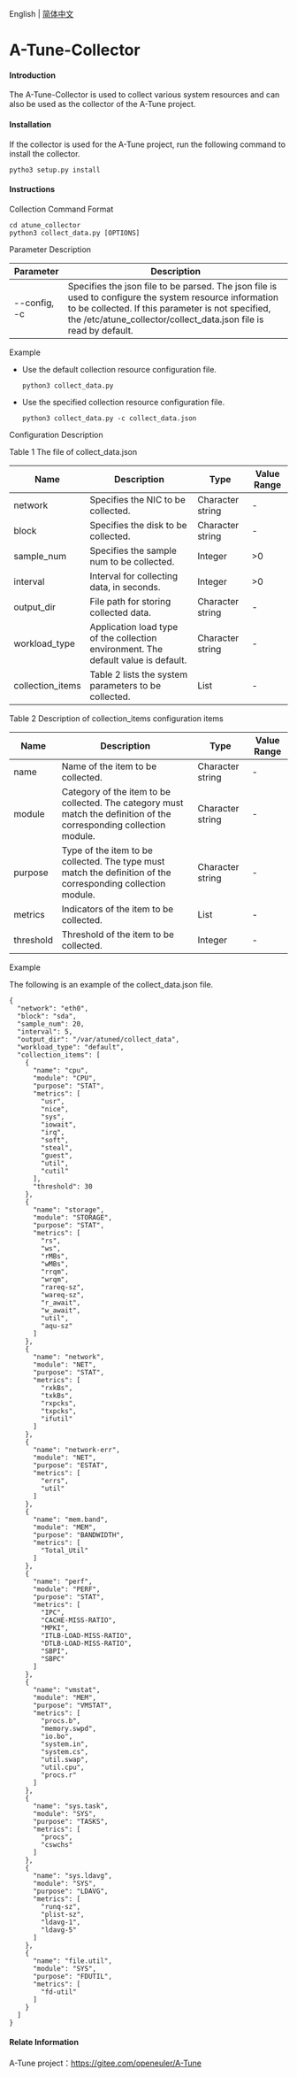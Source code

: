 English | [简体中文](./README.md)
# A-Tune-Collector

#### Introduction
The A-Tune-Collector is used to collect various system resources and can also be used as the collector of the A-Tune project.

#### Installation

If the collector is used for the A-Tune project, run the following command to install the collector.

```
pytho3 setup.py install
```

#### Instructions

Collection Command Format

```
cd atune_collector
python3 collect_data.py [OPTIONS]
```

Parameter Description

| Parameter    | Description                                                  |
| ------------ | ------------------------------------------------------------ |
| --config, -c | Specifies the json file to be parsed. The json file is used to configure the system resource information to be collected. If this parameter is not specified, the /etc/atune_collector/collect_data.json file is read by default. |

Example

- Use the default collection resource configuration file.

  ```
  python3 collect_data.py
  ```

- Use the specified collection resource configuration file.

  ```
  python3 collect_data.py -c collect_data.json
  ```

Configuration Description

Table 1 The file of collect_data.json

| Name             | Description                                                  | Type             | Value Range |
| ---------------- | ------------------------------------------------------------ | ---------------- | ----------- |
| network          | Specifies the NIC to be collected.                           | Character string | -           |
| block            | Specifies the disk to be collected.                          | Character string | -           |
| sample_num       | Specifies the sample num to be collected.                    | Integer          | >0          |
| interval         | Interval for collecting data, in seconds.                    | Integer          | >0          |
| output_dir       | File path for storing collected data.                        | Character string | -           |
| workload_type    | Application load type of the collection environment. The default value is default. | Character string | -           |
| collection_items | Table 2 lists the system parameters to be collected.         | List             | -           |

Table 2 Description of collection_items configuration items

| Name      | Description                                                  | Type             | Value Range |
| --------- | ------------------------------------------------------------ | ---------------- | ----------- |
| name      | Name of the item to be collected.                            | Character string | -           |
| module    | Category of the item to be collected. The category must match the definition of the corresponding collection module. | Character string | -           |
| purpose   | Type of the item to be collected. The type must match the definition of the corresponding collection module. | Character string | -           |
| metrics   | Indicators of the item to be collected.                      | List             | -           |
| threshold | Threshold of the item to be collected.                       | Integer          | -           |

Example

The following is an example of the collect_data.json file.

```
{
  "network": "eth0",
  "block": "sda",
  "sample_num": 20,
  "interval": 5,
  "output_dir": "/var/atuned/collect_data",
  "workload_type": "default",
  "collection_items": [
    {
      "name": "cpu",
      "module": "CPU",
      "purpose": "STAT",
      "metrics": [
        "usr",
        "nice",
        "sys",
        "iowait",
        "irq",
        "soft",
        "steal",
        "guest",
        "util",
        "cutil"
      ],
      "threshold": 30
    },
    {
      "name": "storage",
      "module": "STORAGE",
      "purpose": "STAT",
      "metrics": [
        "rs",
        "ws",
        "rMBs",
        "wMBs",
        "rrqm",
        "wrqm",
        "rareq-sz",
        "wareq-sz",
        "r_await",
        "w_await",
        "util",
        "aqu-sz"
      ]
    },
    {
      "name": "network",
      "module": "NET",
      "purpose": "STAT",
      "metrics": [
        "rxkBs",
        "txkBs",
        "rxpcks",
        "txpcks",
        "ifutil"
      ]
    },
    {
      "name": "network-err",
      "module": "NET",
      "purpose": "ESTAT",
      "metrics": [
        "errs",
        "util"
      ]
    },
    {
      "name": "mem.band",
      "module": "MEM",
      "purpose": "BANDWIDTH",
      "metrics": [
        "Total_Util"
      ]
    },
    {
      "name": "perf",
      "module": "PERF",
      "purpose": "STAT",
      "metrics": [
        "IPC",
        "CACHE-MISS-RATIO",
        "MPKI",
        "ITLB-LOAD-MISS-RATIO",
        "DTLB-LOAD-MISS-RATIO",
        "SBPI",
        "SBPC"
      ]
    },
    {
      "name": "vmstat",
      "module": "MEM",
      "purpose": "VMSTAT",
      "metrics": [
        "procs.b",
        "memory.swpd",
        "io.bo",
        "system.in",
        "system.cs",
        "util.swap",
        "util.cpu",
        "procs.r"
      ]
    },
    {
      "name": "sys.task",
      "module": "SYS",
      "purpose": "TASKS",
      "metrics": [
        "procs",
        "cswchs"
      ]
    },
    {
      "name": "sys.ldavg",
      "module": "SYS",
      "purpose": "LDAVG",
      "metrics": [
        "runq-sz",
        "plist-sz",
        "ldavg-1",
        "ldavg-5"
      ]
    },
    {
      "name": "file.util",
      "module": "SYS",
      "purpose": "FDUTIL",
      "metrics": [
        "fd-util"
      ]
    }
  ]
}
```

#### Relate Information

A-Tune project：https://gitee.com/openeuler/A-Tune
